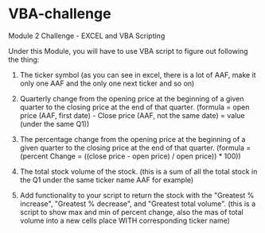 # VBA-challenge
Module 2 Challenge - EXCEL and VBA Scripting


Under this Module, you will have to use VBA script to figure out following the thing:


1) The ticker symbol 
	(as you can see in excel, there is a lot of AAF, make it only one AAF and the only one next ticker and so on)


2) Quarterly change from the opening price at the beginning of a given quarter to the closing price at the end of that quarter.
   	(formula = open price (AAF, first date) - Close price (AAF, not the same date) = value (under the same Q1))



3) The percentage change from the opening price at the beginning of a given quarter to the closing price at the end of that quarter.
	(formula = (percent Change = ((close price - open price) / open price)) * 100))


4) The total stock volume of the stock. 
	(this is a sum of all the total stock in the Q1 under the same ticker name AAF for example)



5) Add functionality to your script to return the stock with the "Greatest % increase", "Greatest % decrease", and "Greatest total volume".
	(this is a script to show max and min of percent change, also the mas of total volume into a new cells place WITH corresponding ticker name)

